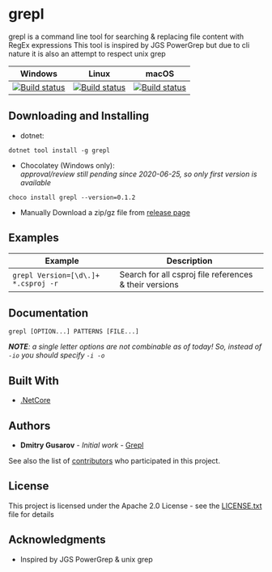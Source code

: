 # grepl

grepl is a command line tool for searching & replacing file content with RegEx expressions
This tool is inspired by JGS PowerGrep but due to cli nature it is also an attempt to respect unix grep


|Windows | Linux | macOS |
|--|--|--|
| [![Build status](https://dev.azure.com/xkit/Grepl/_apis/build/status/Grepl%20Windows?branchName=master)](https://dev.azure.com/xkit/Grepl/_build/latest?definitionId=29) |[![Build status](https://dev.azure.com/xkit/Grepl/_apis/build/status/Grepl%20Linux?branchName=master)](https://dev.azure.com/xkit/Grepl/_build/latest?definitionId=30) |[![Build status](https://dev.azure.com/xkit/Grepl/_apis/build/status/Grepl%20macOS?branchName=master)](https://dev.azure.com/xkit/Grepl/_build/latest?definitionId=31)|

## Downloading and Installing

* dotnet:
```
dotnet tool install -g grepl
```

* Chocolatey (Windows only):
<br>_approval/review still pending since 2020-06-25, so only first version is available_
```
choco install grepl --version=0.1.2
```

* Manually
Download a zip/gz file from [release page](https://github.com/gusarov/Grepl/releases)

## Examples

|Example|Description|
|--|--|
|```grepl Version=[\d\.]+ *.csproj -r```|Search for all csproj file references & their versions|

## Documentation

```
grepl [OPTION...] PATTERNS [FILE...]
```

_**NOTE**: a single letter options are not combinable as of today! So, instead of ```-io``` you should specify ```-i -o```_

## Built With

* [.NetCore](https://dotnet.microsoft.com/download)

## Authors

* **Dmitry Gusarov** - *Initial work* - [Grepl](https://github.com/gusarov/Grepl)

See also the list of [contributors](https://github.com/gusarov/SimpleGrep/contributors) who participated in this project.

## License

This project is licensed under the Apache 2.0 License - see the [LICENSE.txt](LICENSE.txt) file for details

## Acknowledgments

* Inspired by JGS PowerGrep & unix grep
